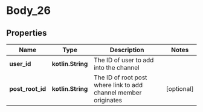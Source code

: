 
# Body_26

## Properties
Name | Type | Description | Notes
------------ | ------------- | ------------- | -------------
**user_id** | **kotlin.String** | The ID of user to add into the channel | 
**post_root_id** | **kotlin.String** | The ID of root post where link to add channel member originates |  [optional]



